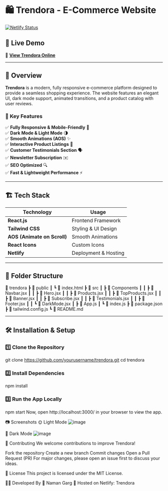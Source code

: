 # 🛍️ Trendora - E-Commerce Website

[![Netlify Status](https://api.netlify.com/api/v1/badges/your-netlify-badge/status.svg)](https://e-commerce-trendora.netlify.app/)

## 🚀 Live Demo  
🔗 **[View Trendora Online](https://e-commerce-trendora.netlify.app/)**  

---

## 📌 Overview  
**Trendora** is a modern, fully responsive e-commerce platform designed to provide a seamless shopping experience. The website features an elegant UI, dark mode support, animated transitions, and a product catalog with user reviews.  

### 🎯 **Key Features**  
✅ **Fully Responsive & Mobile-Friendly** 📱  
✅ **Dark Mode & Light Mode** 🌗  
✅ **Smooth Animations (AOS)** ✨  
✅ **Interactive Product Listings** 🛒  
✅ **Customer Testimonials Section** 🗣️  
✅ **Newsletter Subscription** ✉️  
✅ **SEO Optimized** 🔍  
✅ **Fast & Lightweight Performance** ⚡  

---

## 🏗️ Tech Stack  

| **Technology**      | **Usage**              |
|---------------------|-----------------------|
| **React.js**       | Frontend Framework     |
| **Tailwind CSS**   | Styling & UI Design    |
| **AOS (Animate on Scroll)** | Smooth Animations |
| **React Icons**    | Custom Icons           |
| **Netlify**        | Deployment & Hosting   |

---

## 📂 Folder Structure  

📂 trendora
┣ 📂 public
┃ ┗ 📜 index.html
┣ 📂 src
┃ ┣ 📂 Components
┃ ┃ ┣ 📜 Navbar.jsx
┃ ┃ ┣ 📜 Hero.jsx
┃ ┃ ┣ 📜 Products.jsx
┃ ┃ ┣ 📜 TopProducts.jsx
┃ ┃ ┣ 📜 Banner.jsx
┃ ┃ ┣ 📜 Subscribe.jsx
┃ ┃ ┣ 📜 Testimonials.jsx
┃ ┃ ┣ 📜 Footer.jsx
┃ ┃ ┗ 📜 DarkMode.jsx
┃ ┣ 📜 App.js
┃ ┗ 📜 index.js
┣ 📜 package.json
┣ 📜 tailwind.config.js
┗ 📜 README.md


---

## 🛠️ Installation & Setup  

### 1️⃣ **Clone the Repository**  

git clone https://github.com/yourusername/trendora.git
cd trendora

### 2️⃣ **Install Dependencies**

npm install

### 3️⃣ **Run the App Locally**
npm start
Now, open http://localhost:3000/ in your browser to view the app.

📷 Screenshots
🌞 Light Mode
![image](https://github.com/user-attachments/assets/08cdd306-d7d3-442c-abdb-1483564ab76f)

🌙 Dark Mode
![image](https://github.com/user-attachments/assets/717f6dea-1482-4c06-821e-f1cbed350b3c)

🤝 Contributing
We welcome contributions to improve Trendora!

Fork the repository
Create a new branch
Commit changes
Open a Pull Request (PR)
For major changes, please open an issue first to discuss your ideas.

📜 License
This project is licensed under the MIT License.

👨‍💻 Developed By
📌 Naman Garg
🚀 Hosted on Netlify: Trendora


